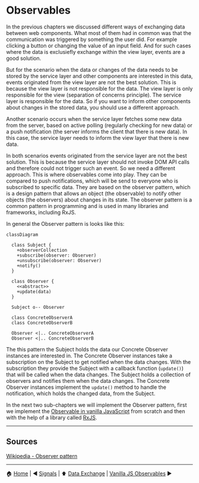 # Observables

In the previous chapters we discussed different ways of exchanging data between web components. What most of them had in common was that the communication was triggered by something the user did. For example clicking a button or changing the value of an input field. And for such cases where the data is exclusiefly exchange within the view layer, events are a good solution.

But for the scenario when the data or changes of the data needs to be stored by the service layer and other components are interested in this data, events originated from the view layer are not the best solution. This is because the view layer is not responsible for the data. The view layer is only responsible for the view (separation of concerns principle). The service layer is responsible for the data. So if you want to inform other components about changes in the stored data, you should use a different approach.

Another scenario occurs when the service layer fetches some new data from the server, based on active polling (regularly checking for new data) or a push notification (the server informs the client that there is new data). In this case, the service layer needs to inform the view layer that there is new data.

In both scenarios events originated from the service layer are not the best solution. This is because the service layer should not invoke DOM API calls and therefore could not trigger such an event. So we need a different approach. This is where observables come into play. They can be compared to push notifications, which will be send to everyone who is subscribed to specific data. They are based on the observer pattern, which is a design pattern that allows an object (the observable) to notify other objects (the observers) about changes in its state. The observer pattern is a common pattern in programming and is used in many libraries and frameworks, including RxJS.

In general the Observer pattern is looks like this:

```mermaid
classDiagram
  
  class Subject {
    +observerCollection
    +subscribe(observer: Observer)
    +unsubscribe(observer: Observer)
    +notify()
  }

  class Observer {
    <<abstract>>
    +update(data)
  }

  Subject o-- Observer

  class ConcreteObserverA
  class ConcreteObserverB

  Observer <|.. ConcreteObserverA
  Observer <|.. ConcreteObserverB
```

The this pattern the Subject holds the data our Concrete Observer instances are interested in. The Concrete Observer instances take a subscription on the Subject to get notified when the data changes. With the subscription they provide the Subject with a callback function (`update()`)  that will be called when the data changes. The Subject holds a collection of observers and notifies them when the data changes. The Concrete Observer instances implement the `update()` method to handle the notification, which holds the changed data, from the Subject.

In the next two sub-chapters we will implement the Observer pattern, first we implement the [Observable in vanilla JavaScript](./observables-vanilla-js.md) from scratch and then with the help of a library called [RxJS](./observables-rxjs.md).

---

## Sources

[Wikipedia - Observer pattern](https://en.wikipedia.org/wiki/Observer_pattern)

---

:house: [Home](../README.md) | :arrow_backward: [Signals](./signals.md) |
:arrow_up: [Data Exchange](./README.md) | [Vanilla JS Observables](./observables-vanilla-js.md) :arrow_forward:
